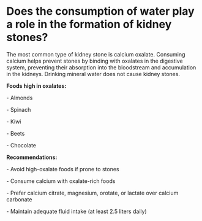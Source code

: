 # Does the consumption of water play a role in the formation of kidney stones?

The most common type of kidney stone is calcium oxalate. Consuming calcium helps prevent stones by binding with oxalates in the digestive system, preventing their absorption into the bloodstream and accumulation in the kidneys. Drinking mineral water does not cause kidney stones.

**Foods high in oxalates:**

\- Almonds

\- Spinach

\- Kiwi

\- Beets

\- Chocolate

**Recommendations:**

\- Avoid high-oxalate foods if prone to stones

\- Consume calcium with oxalate-rich foods

\- Prefer calcium citrate, magnesium, orotate, or lactate over calcium carbonate

\- Maintain adequate fluid intake (at least 2.5 liters daily)